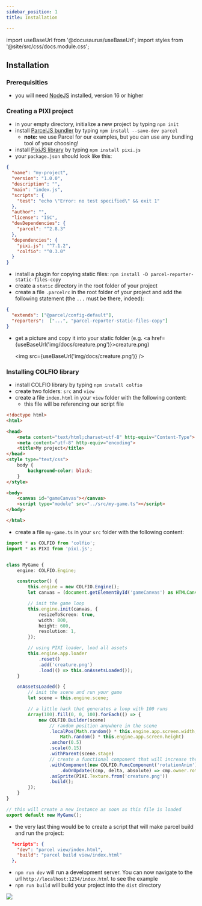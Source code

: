 ```yaml
---
sidebar_position: 1
title: Installation

---
```



import useBaseUrl from '@docusaurus/useBaseUrl';
import styles from '@site/src/css/docs.module.css';


## Installation

### Prerequisities
- you will need [NodeJS](https://nodejs.org/en/download/) installed, version 16 or higher

### Creating a PIXI project
- in your empty directory, initialize a new project by typing `npm init`
- install [ParcelJS bundler](https://parceljs.org/) by typing `npm install --save-dev parcel`
  - **note:** we use Parcel for our examples, but you can use any bundling tool of your choosing!
- install [PixiJS library](https://pixijs.com/) by typing `npm install pixi.js`
- your `package.json` should look like this:

```json
{
  "name": "my-project",
  "version": "1.0.0",
  "description": "",
  "main": "index.js",
  "scripts": {
    "test": "echo \"Error: no test specified\" && exit 1"
  },
  "author": "",
  "license": "ISC",
  "devDependencies": {
    "parcel": "^2.8.3"
  },
  "dependencies": {
    "pixi.js": "^7.1.2",
    "colfio": "^0.3.0"
  }
}
```

- install a plugin for copying static files: `npm install -D parcel-reporter-static-files-copy`
- create a `static` directory in the root folder of your project
- create a file `.parcelrc` in the root folder of your project and add the following statement (the `...` must be there, indeed):

```json
{
  "extends": ["@parcel/config-default"],
  "reporters":  ["...", "parcel-reporter-static-files-copy"]
}
```

- get a picture and copy it into your static folder (e.g. <a href={useBaseUrl('img/docs/creature.png')}>creature.png</a>)

  <img src={useBaseUrl('img/docs/creature.png')} />


### Installing COLFIO library
- install COLFIO library by typing `npm install colfio`
- create two folders: `src` and `view`
- create a file `index.html` in your `view` folder with the following content:
  - this file will be referencing our script file

```html
<!doctype html>
<html>

<head>
    <meta content="text/html;charset=utf-8" http-equiv="Content-Type">
    <meta content="utf-8" http-equiv="encoding">
    <title>My project</title>
</head>
<style type="text/css">
    body {
        background-color: black;
    }
</style>

<body>
    <canvas id="gameCanvas"></canvas>
    <script type="module" src="../src/my-game.ts"></script>
</body>

</html>
```

- create a file `my-game.ts` in your `src` folder with the following content:

```typescript
import * as COLFIO from 'colfio';
import * as PIXI from 'pixi.js';


class MyGame {
	engine: COLFIO.Engine;

	constructor() {
		this.engine = new COLFIO.Engine();
		let canvas = (document.getElementById('gameCanvas') as HTMLCanvasElement);

		// init the game loop
		this.engine.init(canvas, {
			resizeToScreen: true,
			width: 800,
			height: 600,
			resolution: 1,
		});

    	// using PIXI loader, load all assets
		this.engine.app.loader
			.reset()
			.add('creature.png')
			.load(() => this.onAssetsLoaded());
	}

	onAssetsLoaded() {
		// init the scene and run your game
		let scene = this.engine.scene;

		// a little hack that generates a loop with 100 runs
		Array(100).fill(0, 0, 100).forEach(() => {
			new COLFIO.Builder(scene)
				// random position anywhere in the scene
				.localPos(Math.random() * this.engine.app.screen.width, 
					Math.random() * this.engine.app.screen.height)
				.anchor(0.5)
				.scale(0.15)
				.withParent(scene.stage)
				// create a functional component that will increase the rotation every single frame
				.withComponent(new COLFIO.FuncComponent('rotationAnim')
					.doOnUpdate((cmp, delta, absolute) => cmp.owner.rotation += 0.001 * delta))
				.asSprite(PIXI.Texture.from('creature.png'))
				.build();
		});
	}
}

// this will create a new instance as soon as this file is loaded
export default new MyGame();
```

- the very last thing would be to create a script that will make parcel build and run the project:
```json
  "scripts": {
    "dev": "parcel view/index.html",
    "build": "parcel build view/index.html"
  },
```

- `npm run dev` will run a development server. You can now navigate to the url `http://localhost:1234/index.html` to see the example
- `npm run build` will build your project into the `dist` directory


<div className={styles.figure}>
  <img src={useBaseUrl('img/docs/example.png')} />
</div>
